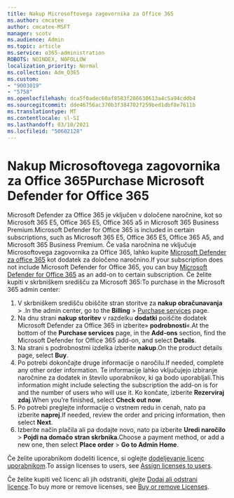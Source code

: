 ```yaml
---
title: Nakup Microsoftovega zagovornika za Office 365
ms.author: cmcatee
author: cmcatee-MSFT
manager: scotv
ms.audience: Admin
ms.topic: article
ms.service: o365-administration
ROBOTS: NOINDEX, NOFOLLOW
localization_priority: Normal
ms.collection: Adm_O365
ms.custom:
- "9003019"
- "5758"
ms.openlocfilehash: dca5f0adec60af8583f286630613a4c5a94cddb4
ms.sourcegitcommit: dde46756ac370b3f384702f259bed1dbf8e7611b
ms.translationtype: MT
ms.contentlocale: sl-SI
ms.lasthandoff: 03/10/2021
ms.locfileid: "50602128"
---
```

# <a name="purchase-microsoft-defender-for-office-365"></a><span data-ttu-id="efdb7-102">Nakup Microsoftovega zagovornika za Office 365</span><span class="sxs-lookup"><span data-stu-id="efdb7-102">Purchase Microsoft Defender for Office 365</span></span>

<span data-ttu-id="efdb7-103">Microsoft Defender za Office 365 je vključen v določene naročnine, kot so Microsoft 365 E5, Office 365 E5, Office 365 a5 in Microsoft 365 Business Premium.</span><span class="sxs-lookup"><span data-stu-id="efdb7-103">Microsoft Defender for Office 365 is included in certain subscriptions, such as Microsoft 365 E5, Office 365 E5, Office 365 A5, and Microsoft 365 Business Premium.</span></span> <span data-ttu-id="efdb7-104">Če vaša naročnina ne vključuje Microsoftovega zagovornika za Office 365, lahko kupite [Microsoft Defender za office 365](https:/www.microsoft.com/microsoft-365/exchange/advance-threat-protection?market=um#office-ProductsCompare-785zwzq) kot dodatek za določeno naročnino.</span><span class="sxs-lookup"><span data-stu-id="efdb7-104">If your subscription does not include Microsoft Defender for Office 365, you can buy [Microsoft Defender for Office 365](https:/www.microsoft.com/microsoft-365/exchange/advance-threat-protection?market=um#office-ProductsCompare-785zwzq) as an add-on to certain subscription.</span></span> <span data-ttu-id="efdb7-105">Če želite kupiti v skrbniškem središču za Microsoft 365:</span><span class="sxs-lookup"><span data-stu-id="efdb7-105">To purchase in the Microsoft 365 admin center:</span></span>

1. <span data-ttu-id="efdb7-106">V skrbniškem središču obiščite stran storitve za **nakup obračunavanja**  >  [](https://go.microsoft.com/fwlink/p/?linkid=868433) .</span><span class="sxs-lookup"><span data-stu-id="efdb7-106">In the admin center, go to the **Billing** > [Purchase services](https://go.microsoft.com/fwlink/p/?linkid=868433) page.</span></span>
2. <span data-ttu-id="efdb7-107">Na dnu strani **nakup storitev** v razdelku **dodatki** poiščite dodatek Microsoft Defender za Office 365 in izberite» **podrobnosti**«.</span><span class="sxs-lookup"><span data-stu-id="efdb7-107">At the bottom of the **Purchase services** page, in the **Add-ons** section, find the Microsoft Defender for Office 365 add-on, and select **Details**.</span></span>
3. <span data-ttu-id="efdb7-108">Na strani s podrobnostmi izdelka izberite **nakup**.</span><span class="sxs-lookup"><span data-stu-id="efdb7-108">On the product details page, select **Buy**.</span></span>
4. <span data-ttu-id="efdb7-109">Po potrebi dokončajte druge informacije o naročilu.</span><span class="sxs-lookup"><span data-stu-id="efdb7-109">If needed, complete any other order information.</span></span> <span data-ttu-id="efdb7-110">Te informacije lahko vključujejo izbiranje naročnine za dodatek in število uporabnikov, ki ga bodo uporabljali.</span><span class="sxs-lookup"><span data-stu-id="efdb7-110">This information might include selecting the subscription the add-on is for and the number of users who will use it.</span></span> <span data-ttu-id="efdb7-111">Ko končate, izberite **Rezerviraj zdaj**.</span><span class="sxs-lookup"><span data-stu-id="efdb7-111">When you’re finished, select **Check out now**.</span></span>
5. <span data-ttu-id="efdb7-112">Po potrebi preglejte informacije o vrstnem redu in cenah, nato pa izberite **naprej**.</span><span class="sxs-lookup"><span data-stu-id="efdb7-112">If needed, review the order and pricing information, then select **Next**.</span></span>
6. <span data-ttu-id="efdb7-113">Izberite način plačila ali pa dodajte novo, nato pa izberite **Uredi naročilo**  >  **Pojdi na domačo stran skrbnika**.</span><span class="sxs-lookup"><span data-stu-id="efdb7-113">Choose a payment method, or add a new one, then select **Place order** > **Go to Admin Home**.</span></span>

<span data-ttu-id="efdb7-114">Če želite uporabnikom dodeliti licence, si oglejte [dodeljevanje licenc uporabnikom](https://docs.microsoft.com/microsoft-365/admin/manage/assign-licenses-to-users?view=o365-worldwide).</span><span class="sxs-lookup"><span data-stu-id="efdb7-114">To assign licenses to users, see [Assign licenses to users](https://docs.microsoft.com/microsoft-365/admin/manage/assign-licenses-to-users?view=o365-worldwide).</span></span>

<span data-ttu-id="efdb7-115">Če želite kupiti več licenc ali jih odstraniti, glejte [Dodaj ali odstrani licence](https://docs.microsoft.com/microsoft-365/commerce/licenses/buy-licenses#buy-or-remove-licenses-for-your-business-subscription).</span><span class="sxs-lookup"><span data-stu-id="efdb7-115">To buy more or remove licenses, see [Buy or remove Licenses](https://docs.microsoft.com/microsoft-365/commerce/licenses/buy-licenses#buy-or-remove-licenses-for-your-business-subscription).</span></span>